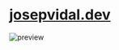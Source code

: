 # [josepvidal.dev](https://josepvidal.dev)
<img alt="preview" style="text-align: center" src="https://i.imgur.com/kaWRf0k.png"/>
